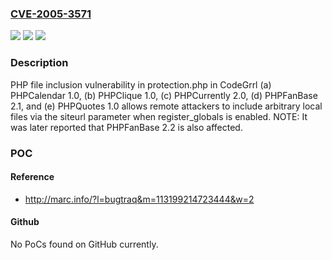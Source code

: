 ### [CVE-2005-3571](https://cve.mitre.org/cgi-bin/cvename.cgi?name=CVE-2005-3571)
![](https://img.shields.io/static/v1?label=Product&message=n%2Fa&color=blue)
![](https://img.shields.io/static/v1?label=Version&message=n%2Fa&color=blue)
![](https://img.shields.io/static/v1?label=Vulnerability&message=n%2Fa&color=brighgreen)

### Description

PHP file inclusion vulnerability in protection.php in CodeGrrl (a) PHPCalendar 1.0, (b) PHPClique 1.0, (c) PHPCurrently 2.0, (d) PHPFanBase 2.1, and (e) PHPQuotes 1.0 allows remote attackers to include arbitrary local files via the siteurl parameter when register_globals is enabled.  NOTE: It was later reported that PHPFanBase 2.2 is also affected.

### POC

#### Reference
- http://marc.info/?l=bugtraq&m=113199214723444&w=2

#### Github
No PoCs found on GitHub currently.

